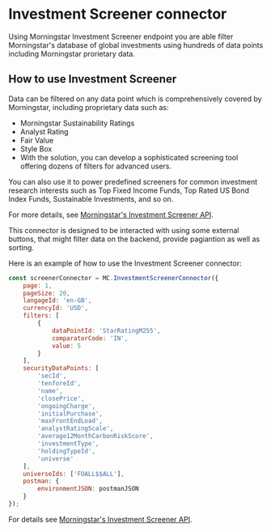 Investment Screener connector
=============================

Using Morningstar Investment Screener endpoint you are able filter Morningstar's database of global investments using hundreds of data points including Morningstar prorietary data.

How to use Investment Screener
----------------

Data can be filtered on any data point which is comprehensively covered by Morningstar, including proprietary data such as:

 * Morningstar Sustainability Ratings
 * Analyst Rating
 * Fair Value
 * Style Box
 * With the solution, you can develop a sophisticated screening tool offering dozens of filters for advanced users.

You can also use it to power predefined screeners for common investment research interests such as Top Fixed Income Funds, Top Rated US Bond Index Funds, Sustainable Investments, and so on.

For more details, see [Morningstar's Investment Screener API].

<!-- Links -->
[Morningstar's Investment Screener API]: https://developer.morningstar.com/direct-web-services/documentation/api-reference/screener/investment-screener

This connector is designed to be interacted with using some external buttons, that might filter data on the backend, provide pagiantion as well as sorting.

Here is an example of how to use the Investment Screener connector:

```js
const screenerConnector = MC.InvestmentScreenerConnector({
    page: 1,
    pageSize: 20,
    langageId: 'en-GB',
    currencyId: 'USD',
    filters: [
        {
            dataPointId: 'StarRatingM255',
            comparatorCode: 'IN',
            value: 5
        }
    ],
    securityDataPoints: [
        'secId',
        'tenforeId',
        'name',
        'closePrice',
        'ongoingCharge',
        'initialPurchase',
        'maxFrontEndLoad',
        'analystRatingScale',
        'average12MonthCarbonRiskScore',
        'investmentType',
        'holdingTypeId',
        'universe'
    ],
    universeIds: ['FOALL$$ALL'],
    postman: {
        environmentJSON: postmanJSON
    }
});
```

For details see [Morningstar's Investment Screener API].

